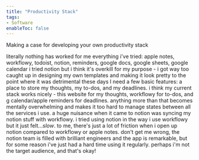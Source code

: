```yaml
---
title: "Productivity Stack"
tags:
- Software
enableToc: false
---
```


Making a case for developing your own productivity stack

literally nothing has worked for me
everything i've tried: apple notes, workflowy, todoist, notion, reminders, google docs, google sheets, google calendar
i tried notion but i think it's overkill for my purpose - i got way too caught up in designing my own templates and making it look pretty to the point where it was detrimental
these days I need a few basic features: a place to store my thoughts, my to-dos, and my deadlines. i think my current stack works nicely - this website for my thoughts, workflowy for to-dos, and g calendar/apple reminders for deadlines. anything more than that becomes mentally overwhelming and makes it too hard to manage states between all the services i use. a huge nuisance when it came to notion was syncing my notion stuff with workflowy. i tried using notion in the way i use workflowy but it just felt...*slow*. to me, there's just a lot of friction when i open up notion compared to workflowy or apple notes. don't get me wrong, the notion team is filled with brilliant engineers and the app is remarkable, but for some reason i've just had a hard time using it regularly. perhaps i'm not the target audience, and that's okay!